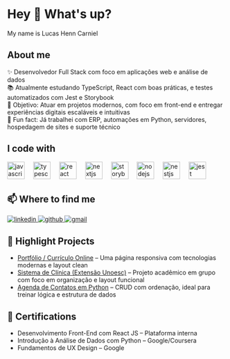 <h1 align="left">Hey 👋 What's up?</h1>

<p align="left">My name is Lucas Henn Carniel</p>

###

<h2 align="left">About me</h2>

<p align="left">
  ✨ Desenvolvedor Full Stack com foco em aplicações web e análise de dados<br>
  📚 Atualmente estudando TypeScript, React com boas práticas, e testes automatizados com Jest e Storybook<br>
  🎯 Objetivo: Atuar em projetos modernos, com foco em front-end e entregar experiências digitais escaláveis e intuitivas<br>
  🎲 Fun fact: Já trabalhei com ERP, automações em Python, servidores, hospedagem de sites e suporte técnico
</p>

###

<h2 align="left">I code with</h2>

<div align="left">
  <img src="https://cdn.jsdelivr.net/gh/devicons/devicon/icons/javascript/javascript-original.svg" height="40" alt="javascript logo" />
  <img width="12" />
  <img src="https://cdn.jsdelivr.net/gh/devicons/devicon/icons/typescript/typescript-original.svg" height="40" alt="typescript logo" />
  <img width="12" />
  <img src="https://cdn.jsdelivr.net/gh/devicons/devicon/icons/react/react-original.svg" height="40" alt="react logo" />
  <img width="12" />
  <img src="https://cdn.jsdelivr.net/gh/devicons/devicon/icons/nextjs/nextjs-original.svg" height="40" alt="nextjs logo" />
  <img width="12" />
  <img src="https://cdn.jsdelivr.net/gh/devicons/devicon/icons/storybook/storybook-original.svg" height="40" alt="storybook logo" />
  <img width="12" />
  <img src="https://cdn.jsdelivr.net/gh/devicons/devicon/icons/nodejs/nodejs-original.svg" height="40" alt="nodejs logo" />
  <img width="12" />
  <img src="https://cdn.jsdelivr.net/gh/devicons/devicon/icons/nestjs/nestjs-original.svg" height="40" alt="nestjs logo" />
  <img width="12" />
  <img src="https://cdn.jsdelivr.net/gh/devicons/devicon/icons/jest/jest-plain.svg" height="40" alt="jest logo" />
</div>

###

<h2 align="left">📫 Where to find me</h2>

<p align="left">
  <a href="https://www.linkedin.com/in/lucas-henn-5a9212292/" target="_blank">
    <img src="https://img.shields.io/badge/LinkedIn-0077B5?style=flat&logo=linkedin&logoColor=white" alt="linkedin" />
  </a>
  <a href="https://github.com/LucasHennCarniel" target="_blank">
    <img src="https://img.shields.io/badge/GitHub-100000?style=flat&logo=github&logoColor=white" alt="github" />
  </a>
  <a href="mailto:lucashenn235@gmail.com" target="_blank">
    <img src="https://img.shields.io/badge/Gmail-D14836?style=flat&logo=gmail&logoColor=white" alt="gmail" />
  </a>
</p>

###

<h2 align="left">🚀 Highlight Projects</h2>

<ul>
  <li><a href="https://lucashenncarniel.github.io/" target="_blank">Portfólio / Currículo Online</a> – Uma página responsiva com tecnologias modernas e layout clean</li>
  <li><a href="https://github.com/LucasHennCarniel/sistema-clinica" target="_blank">Sistema de Clínica (Extensão Unoesc)</a> – Projeto acadêmico em grupo com foco em organização e layout funcional</li>
  <li><a href="https://github.com/LucasHennCarniel/agenda-contatos-python" target="_blank">Agenda de Contatos em Python</a> – CRUD com ordenação, ideal para treinar lógica e estrutura de dados</li>
</ul>

###

<h2 align="left">📜 Certifications</h2>

<ul>
  <li>Desenvolvimento Front-End com React JS – Plataforma interna</li>
  <li>Introdução à Análise de Dados com Python – Google/Coursera</li>
  <li>Fundamentos de UX Design – Google</li>
</ul>
